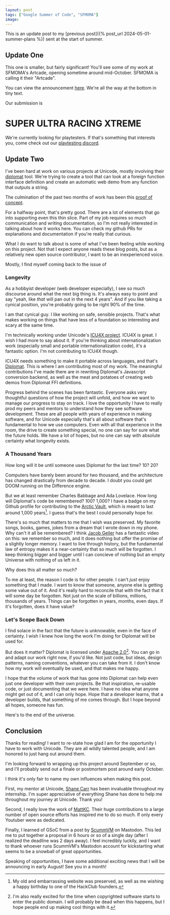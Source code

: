 ```yaml
---
layout: post
tags: ["Google Summer of Code", "SFMOMA"]
image:
---
```


This is an update post to my [previous post]({% post_url 2024-05-01-summer-plans %}) sent at the start of summer. 

## Update One
This one is smaller, but fairly significant! You'll see some of my work at SFMOMA's Artcade, opening sometime around mid-October. SFMOMA is calling it their "Artcade".

You can view the announcement [here](https://www.sfmoma.org/press-release/sfmoma-announces-major-exhibition-exploring-the-influence-of-sports-on-contemporary-culture/). We're all the way at the bottom in tiny text.

Our submission is

# SUPER ULTRA RACING XTREME

We're currently looking for playtesters. If that's something that interests you, come check out our [playtesting discord](https://discord.gg/TCYrvwqgbB).

## Update Two
I've been hard at work on various projects at Unicode, mostly involving their [diplomat](https://github.com/ambiguousname/diplomat) tool. We're trying to create a tool that can look at a foreign function interface definition and create an automatic web demo from any function that outputs a string.

The culmination of the past two months of work has been this [proof of concept](http://ambiguous.name/diplomat/).

For a halfway point, that's pretty good. There are a lot of elements that go into supporting even this thin slice. Part of my job requires so much communication and writing documentation, so I'm not really interested in talking about how it works here. You can check my github PRs for explanations and documentation if you're really that curious.

What I do want to talk about is some of what I've been feeling while working on this project. Not that I expect anyone reads these blog posts, but as a relatively new open source contributor, I want to be an inexperienced voice.

Mostly, I find myself coming back to the issue of

### Longevity
As a hobbyist developer (web developer especially), I see so much discourse around what the next big thing is. It's always easy to point and say "yeah, like *that* will pan out in the next 4 years". And if you like taking a cynical position, you're probably going to be right 90% of the time.

I am that cynical guy. I like working on safe, sensible projects. That's what makes working on things that have less of a foundation so interesting and scary at the same time. 

I'm technically working under Unicode's [ICU4X project](https://github.com/unicode-org/icu4x?tab=readme-ov-file). ICU4X is great. I wish I had more to say about it. If you're thinking about internationalization work (especially small and portable internationalization code), it's a fantastic option. I'm not contributing to ICU4X though.

ICU4X needs something to make it portable across languages, and that's [Diplomat](https://github.com/rust-diplomat). This is where I am contributing most of my work. The meaningful contributions I've made there are in rewriting Diplomat's Javascript conversion backend, as well as the meat and potatoes of creating web demos from Diplomat FFI definitions.

Progress behind the scenes has been fantastic. Everyone asks very thoughtful questions of how the project will unfold, and how we want to manage our progress to stay on track. I love the opportunity I have to really prod my peers and mentors to understand how they see software development. These are all people with years of experience in making software, and for Unicode especially that's all about software that's fundamental to how we use computers. Even with all that experience in the room, the drive to create something special, no one can say for sure what the future holds. We have a lot of hopes, but no one can say with absolute certainty what longevity exists.

### A Thousand Years
How long will it be until someone uses Diplomat for the last time? 10? 20?

Computers have barely been around for two thousand, and the architecture has changed drastically from decade to decade. I doubt you could get DOOM running on the Difference engine. 

But we at least remember Charles Babbage and Ada Lovelace. How long will Diplomat's code be remembered? 100? 1,000? I have a badge on my Github profile for contributing to the [Arctic Vault](https://archiveprogram.github.com/arctic-vault/), which is meant to last around 1,000 years[^birthday]. I guess that's the best I could personally hope for.

[^birthday]: My old and embarrassing website was preserved, as well as me wishing a happy birthday to one of the HackClub founders.

There's so much that matters to me that I wish was preserved. My favorite songs, books, games, jokes from a dream that I wrote down in my phone. Why can't it all be remembered? I think [Jacob Geller](https://www.youtube.com/watch?v=ukJ_UA-JS5o) has a fantastic video on this: we remember so much, and it does nothing but offer the promise of a slightly longer memory. I want to live through history, but the fundamental law of entropy makes it a near-certainty that so much will be forgotten. I keep thinking bigger and bigger until I can concieve of nothing but an empty Universe with nothing of us left in it.

Why does this all matter so much?

To me at least, the reason I code is for other people. I can't *just* enjoy something that I made. I want to know that someone, anyone else is getting some value out of it. And it's really hard to reconcile that with the fact that it will some day be forgotten. Not just on the scale of billions, millions, thousands of years. Things can be forgotten in years, months, even days. If it's forgotten, does it have value?

### Let's Scope Back Down
I find solace in the fact that the future is unknowable, even in the face of certainty. I wish I knew how long the work I'm doing for Diplomat will be used for.

But does it matter? Diplomat is licensed under [Apache 2.0](https://www.apache.org/licenses/LICENSE-2.0.html)[^domain]. You can go in and adapt our work right now, if you'd like. Not just code, but ideas, design patterns, naming conventions, whatever you can take from it. I don't know how my work will eventually be used, and that makes me happy.

[^domain]: I'm also really excited for the time when copyrighted software starts to enter the public domain. I will probably be dead when this happens, but I hope people end up making cool things with it.

I hope that the volume of work that has gone into Diplomat can help even just one developer with their own projects. Be that inspiration, re-usable code, or just documenting that we were here. I have no idea what anyone might get out of it, and I can only hope. Hope that a developer learns, that a developer builds, that something of me comes through. But I hope beyond all hopes, someone has fun.

Here's to the end of the universe.

## Conclusion
Thanks for reading! I want to re-state how glad I am for the opportunity I have to work with Unicode. They are all wildly talented people, and I am honored to just hang out around them.

I'm looking forward to wrapping up this project around September or so, and I'll probably send out a finale or postmortem post around early October.

I think it's only fair to name my own influences when making this post.

First, my mentor at Unicode, [Shane Carr](https://www.sffc.xyz/) has been invaluable throughout my internship. I'm super appreciative of everything Shane has done to help me throughout my journey at Unicode. Thank you!

Second, I really love the work of [MattKC](https://mattkc.com/). Their huge contributions to a large number of open source efforts has inspired me to do so much. If only every Youtuber were as dedicated.

Finally, I learned of GSoC from a post by [ScummVM](https://www.scummvm.org/) on Mastodon. This led me to put together a proposal in 6 hours or so of a single day (after I realized the deadline was 2 days away). I feel incredibly luckily, and I want to thank whoever runs ScummVM's Mastodon account for kickstarting what seems to be a snowball of great opportunities.

Speaking of opportunities, I have some additional exciting news that I will be announcing in early August! See you in a month!